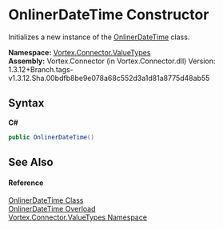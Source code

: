 # OnlinerDateTime Constructor 
 

Initializes a new instance of the <a href="T_Vortex_Connector_ValueTypes_OnlinerDateTime.md">OnlinerDateTime</a> class.

**Namespace:**&nbsp;<a href="N_Vortex_Connector_ValueTypes.md">Vortex.Connector.ValueTypes</a><br />**Assembly:**&nbsp;Vortex.Connector (in Vortex.Connector.dll) Version: 1.3.12+Branch.tags-v1.3.12.Sha.00bdfb8be9e078a68c552d3a1d81a8775d48ab55

## Syntax

**C#**<br />
``` C#
public OnlinerDateTime()
```


## See Also


#### Reference
<a href="T_Vortex_Connector_ValueTypes_OnlinerDateTime.md">OnlinerDateTime Class</a><br /><a href="Overload_Vortex_Connector_ValueTypes_OnlinerDateTime__ctor.md">OnlinerDateTime Overload</a><br /><a href="N_Vortex_Connector_ValueTypes.md">Vortex.Connector.ValueTypes Namespace</a><br />